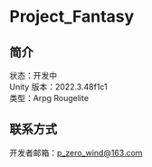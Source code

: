 # Project_Fantasy  
## 简介  
状态：开发中  
Unity 版本：2022.3.48f1c1  
类型：Arpg Rougelite  
  
## 联系方式  
开发者邮箱：p_zero_wind@163.com